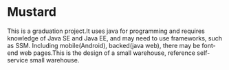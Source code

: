 # Mustard
This is a graduation project.It uses java for programming and requires knowledge of Java SE and Java EE, and may need to use frameworks, such as SSM. Including mobile(Android), backed(java web), there may be font-end web pages.This is the design of a small warehouse, reference self-service small warehouse.
